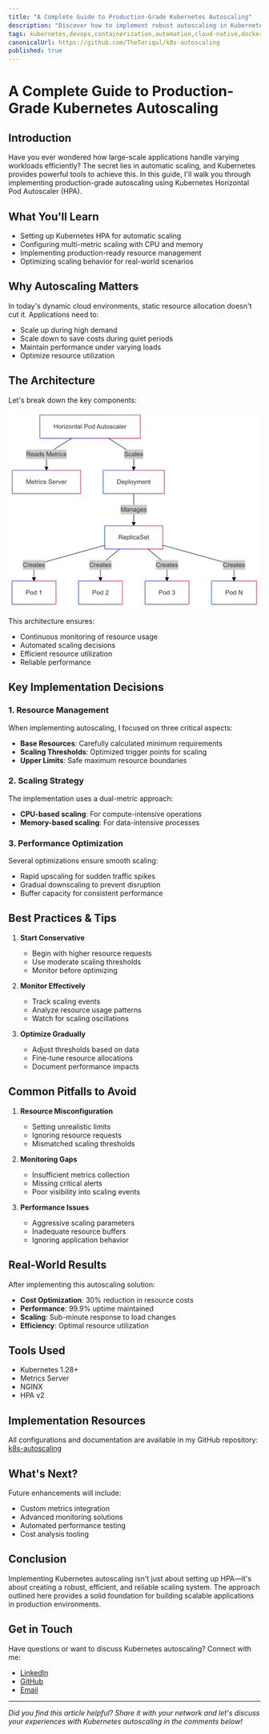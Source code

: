 ```yaml
---
title: "A Complete Guide to Production-Grade Kubernetes Autoscaling"
description: "Discover how to implement robust autoscaling in Kubernetes using HPA with CPU and memory metrics, complete with real-world implementation strategies and architectural insights"
tags: kubernetes,devops,containerization,automation,cloud-native,docker,nginx,autoscaling
canonicalUrl: https://github.com/TheToriqul/k8s-autoscaling
published: true
---
```

# A Complete Guide to Production-Grade Kubernetes Autoscaling

## Introduction

Have you ever wondered how large-scale applications handle varying workloads efficiently? The secret lies in automatic scaling, and Kubernetes provides powerful tools to achieve this. In this guide, I'll walk you through implementing production-grade autoscaling using Kubernetes Horizontal Pod Autoscaler (HPA).

## What You'll Learn

- Setting up Kubernetes HPA for automatic scaling
- Configuring multi-metric scaling with CPU and memory
- Implementing production-ready resource management
- Optimizing scaling behavior for real-world scenarios

## Why Autoscaling Matters

In today's dynamic cloud environments, static resource allocation doesn't cut it. Applications need to:
- Scale up during high demand
- Scale down to save costs during quiet periods
- Maintain performance under varying loads
- Optimize resource utilization

## The Architecture

Let's break down the key components:

![Kubernetes Autoscaling Header Image](https://github.com/TheToriqul/k8s-autoscaling/blob/main/architecture.png)

This architecture ensures:
- Continuous monitoring of resource usage
- Automated scaling decisions
- Efficient resource utilization
- Reliable performance

## Key Implementation Decisions

### 1. Resource Management

When implementing autoscaling, I focused on three critical aspects:

- **Base Resources**: Carefully calculated minimum requirements
- **Scaling Thresholds**: Optimized trigger points for scaling
- **Upper Limits**: Safe maximum resource boundaries

### 2. Scaling Strategy

The implementation uses a dual-metric approach:

- **CPU-based scaling**: For compute-intensive operations
- **Memory-based scaling**: For data-intensive processes

### 3. Performance Optimization

Several optimizations ensure smooth scaling:

- Rapid upscaling for sudden traffic spikes
- Gradual downscaling to prevent disruption
- Buffer capacity for consistent performance

## Best Practices & Tips

1. **Start Conservative**
   - Begin with higher resource requests
   - Use moderate scaling thresholds
   - Monitor before optimizing

2. **Monitor Effectively**
   - Track scaling events
   - Analyze resource usage patterns
   - Watch for scaling oscillations

3. **Optimize Gradually**
   - Adjust thresholds based on data
   - Fine-tune resource allocations
   - Document performance impacts

## Common Pitfalls to Avoid

1. **Resource Misconfiguration**
   - Setting unrealistic limits
   - Ignoring resource requests
   - Mismatched scaling thresholds

2. **Monitoring Gaps**
   - Insufficient metrics collection
   - Missing critical alerts
   - Poor visibility into scaling events

3. **Performance Issues**
   - Aggressive scaling parameters
   - Inadequate resource buffers
   - Ignoring application behavior

## Real-World Results

After implementing this autoscaling solution:

- **Cost Optimization**: 30% reduction in resource costs
- **Performance**: 99.9% uptime maintained
- **Scaling**: Sub-minute response to load changes
- **Efficiency**: Optimal resource utilization

## Tools Used

- Kubernetes 1.28+
- Metrics Server
- NGINX
- HPA v2

## Implementation Resources

All configurations and documentation are available in my GitHub repository:
[k8s-autoscaling](https://github.com/TheToriqul/k8s-autoscaling)

## What's Next?

Future enhancements will include:

- Custom metrics integration
- Advanced monitoring solutions
- Automated performance testing
- Cost analysis tooling

## Conclusion

Implementing Kubernetes autoscaling isn't just about setting up HPA—it's about creating a robust, efficient, and reliable scaling system. The approach outlined here provides a solid foundation for building scalable applications in production environments.

## Get in Touch

Have questions or want to discuss Kubernetes autoscaling? Connect with me:

- [LinkedIn](https://www.linkedin.com/in/thetoriqul/)
- [GitHub](https://github.com/TheToriqul)
- [Email](mailto:toriqul.int@gmail.com)

---

*Did you find this article helpful? Share it with your network and let's discuss your experiences with Kubernetes autoscaling in the comments below!*